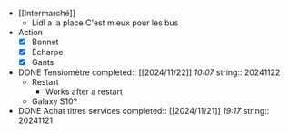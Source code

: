 - [[Intermarché]]
	- Lidl a la place
	  C'est mieux pour les bus
- Action
  * [x] Bonnet
  * [x] Écharpe
  * [x] Gants
- DONE Tensiomètre
  completed:: [[2024/11/22]] *10:07*
  string:: 20241122
	- Restart
		- Works after a restart
	- Galaxy S10?
- DONE Achat titres services
  completed:: [[2024/11/21]] *19:17*
  string:: 20241121